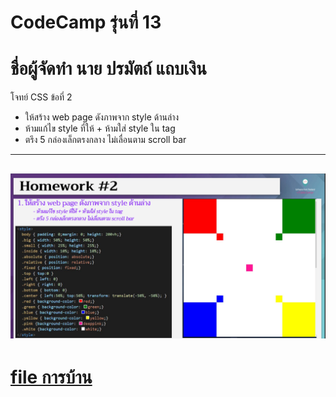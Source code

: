 # CodeCamp รุ่นที่ 13

# **ชื่อผู้จัดทำ นาย ปรมัตถ์ แถบเงิน**

โจทย์ CSS ข้อที่ 2
- ให้สร้าง web page ดังภาพจาก style ด้านล่าง
- ห้ามแก้ไข style ที่ให้ + ห้ามใส่ style ใน tag
- ตรึง 5 กล่องเล็กตรงกลาง ไม่เลื่อนตาม scroll bar
---
![picpra gob](picname2.png)
---
# [file การบ้าน](hw_css02.html)